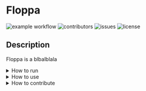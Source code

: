 # Floppa


![example workflow](https://github.com/Floppa-equipe-16/floppa/actions/workflows/maven.yml/badge.svg)
![contributors](https://img.shields.io/github/contributors/Floppa-equipe-16/floppa)
![issues](https://img.shields.io/github/issues/Floppa-equipe-16/floppa)
![license](https://img.shields.io/github/license/Floppa-equipe-16/floppa)

## Description
Floppa is a blbalblala

<details>
  <summary>How to run</summary>
  
  ### Requirements
  - Java 11
  - Maven
  
  ### Environment variables
  For the application to work, you need to set the following environment variables:
  
  #### _Database_
  ```
  FLOPPA_MONGO_CLUSTER_URL=[A MongoDB cluster url]
  FLOPPA_MONGO_DATABASE=[A MongoDB database name]
  ```
  #### _Email Service_ (Optional)
  ```
  FLOPPA_HOST_EMAIL=[Whatever email you want to use as the sender for the email service]
  FOPPA_HOST_PASSWORD=[The app password for the particular email]
  ```
  ### Commands
  #### Build
  ```
  mvn clean install
  ```
  #### Execute
  ```
  mvn exec:java
  ```
</details>

<details>
  <summary>How to use</summary>
  
  ### Endpoints
  - Java 11
  - Maven
  
</details>

<details>
  <summary>How to contribute</summary>
    See the ![Contributing guide](CONTRIBUTING.MD)
</details>


